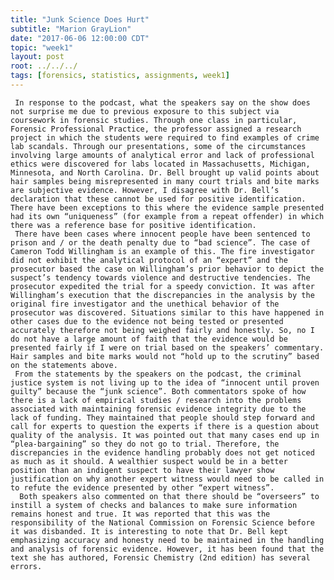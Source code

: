 ```yaml
---
title: "Junk Science Does Hurt"
subtitle: "Marion GrayLion"
date: "2017-06-06 12:00:00 CDT"
topic: "week1"
layout: post
root: ../../../
tags: [forensics, statistics, assignments, week1]
---
```

 
     In response to the podcast, what the speakers say on the show does not surprise me due to previous exposure to this subject via coursework in forensic studies. Through one class in particular, Forensic Professional Practice, the professor assigned a research project in which the students were required to find examples of crime lab scandals. Through our presentations, some of the circumstances involving large amounts of analytical error and lack of professional ethics were discovered for labs located in Massachusetts, Michigan, Minnesota, and North Carolina. Dr. Bell brought up valid points about hair samples being misrepresented in many court trials and bite marks are subjective evidence. However, I disagree with Dr. Bell’s declaration that these cannot be used for positive identification. There have been exceptions to this where the evidence sample presented had its own “uniqueness” (for example from a repeat offender) in which there was a reference base for positive identification.
     There have been cases where innocent people have been sentenced to prison and / or the death penalty due to “bad science”. The case of Cameron Todd Willingham is an example of this. The fire investigator did not exhibit the analytical protocol of an “expert” and the prosecutor based the case on Willingham’s prior behavior to depict the suspect’s tendency towards violence and destructive tendencies. The prosecutor expedited the trial for a speedy conviction. It was after Willingham’s execution that the discrepancies in the analysis by the original fire investigator and the unethical behavior of the prosecutor was discovered. Situations similar to this have happened in other cases due to the evidence not being tested or presented accurately therefore not being weighed fairly and honestly. So, no I do not have a large amount of faith that the evidence would be presented fairly if I were on trial based on the speakers’ commentary. Hair samples and bite marks would not “hold up to the scrutiny” based on the statements above.
     From the statements by the speakers on the podcast, the criminal justice system is not living up to the idea of “innocent until proven guilty” because the “junk science”. Both commentators spoke of how there is a lack of empirical studies / research into the problems associated with maintaining forensic evidence integrity due to the lack of funding. They maintained that people should step forward and call for experts to question the experts if there is a question about quality of the analysis. It was pointed out that many cases end up in “plea-bargaining” so they do not go to trial. Therefore, the discrepancies in the evidence handling probably does not get noticed as much as it should. A wealthier suspect would be in a better position than an indigent suspect to have their lawyer show justification on why another expert witness would need to be called in to refute the evidence presented by other “expert witness”.
      Both speakers also commented on that there should be “overseers” to instill a system of checks and balances to make sure information remains honest and true. It was reported that this was the responsibility of the National Commission on Forensic Science before it was disbanded. It is interesting to note that Dr. Bell kept emphasizing accuracy and honesty need to be maintained in the handling and analysis of forensic evidence. However, it has been found that the text she has authored, Forensic Chemistry (2nd edition) has several errors.

